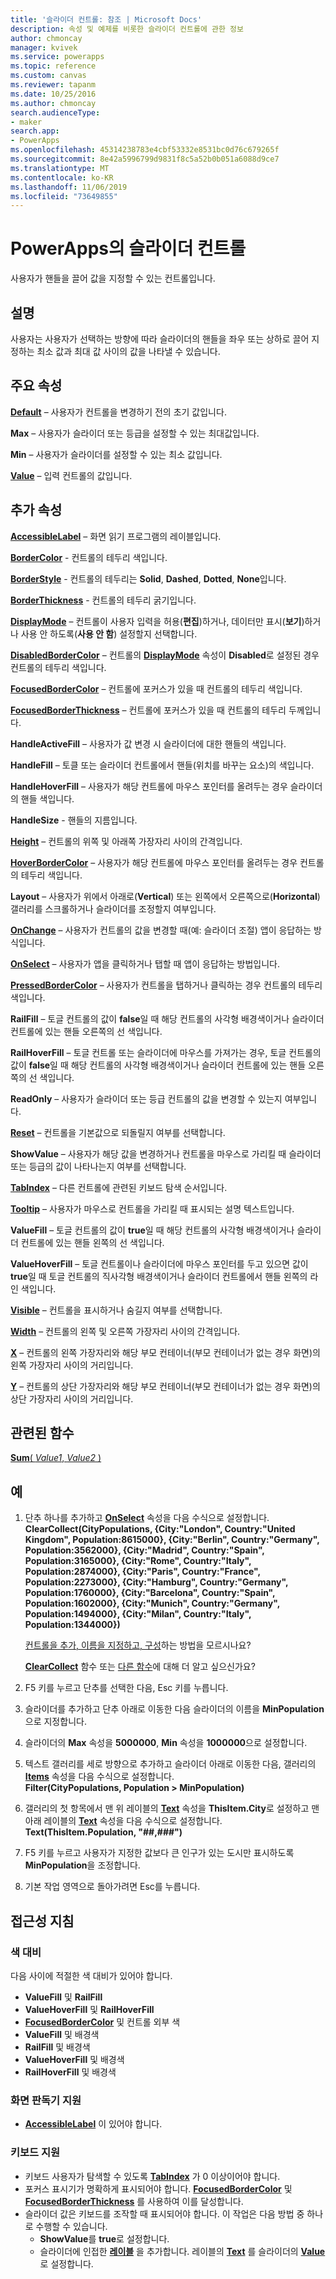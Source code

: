 ```yaml
---
title: '슬라이더 컨트롤: 참조 | Microsoft Docs'
description: 속성 및 예제를 비롯한 슬라이더 컨트롤에 관한 정보
author: chmoncay
manager: kvivek
ms.service: powerapps
ms.topic: reference
ms.custom: canvas
ms.reviewer: tapanm
ms.date: 10/25/2016
ms.author: chmoncay
search.audienceType:
- maker
search.app:
- PowerApps
ms.openlocfilehash: 45314238783e4cbf53332e8531bc0d76c679265f
ms.sourcegitcommit: 8e42a5996799d9831f8c5a52b0b051a6088d9ce7
ms.translationtype: MT
ms.contentlocale: ko-KR
ms.lasthandoff: 11/06/2019
ms.locfileid: "73649855"
---
```

# <a name="slider-control-in-powerapps"></a>PowerApps의 슬라이더 컨트롤
사용자가 핸들을 끌어 값을 지정할 수 있는 컨트롤입니다.

## <a name="description"></a>설명
사용자는 사용자가 선택하는 방향에 따라 슬라이더의 핸들을 좌우 또는 상하로 끌어 지정하는 최소 값과 최대 값 사이의 값을 나타낼 수 있습니다.

## <a name="key-properties"></a>주요 속성
**[Default](properties-core.md)** – 사용자가 컨트롤을 변경하기 전의 초기 값입니다.

**Max** – 사용자가 슬라이더 또는 등급을 설정할 수 있는 최대값입니다.

**Min** – 사용자가 슬라이더를 설정할 수 있는 최소 값입니다.

**[Value](properties-core.md)** – 입력 컨트롤의 값입니다.

## <a name="additional-properties"></a>추가 속성
**[AccessibleLabel](properties-accessibility.md)** – 화면 읽기 프로그램의 레이블입니다.

**[BorderColor](properties-color-border.md)** - 컨트롤의 테두리 색입니다.

**[BorderStyle](properties-color-border.md)** - 컨트롤의 테두리는 **Solid**, **Dashed**, **Dotted**, **None**입니다.

**[BorderThickness](properties-color-border.md)** - 컨트롤의 테두리 굵기입니다.

**[DisplayMode](properties-core.md)** – 컨트롤이 사용자 입력을 허용(**편집**)하거나, 데이터만 표시(**보기**)하거나 사용 안 하도록(**사용 안 함**) 설정할지 선택합니다.

**[DisabledBorderColor](properties-color-border.md)** – 컨트롤의 **[DisplayMode](properties-core.md)** 속성이 **Disabled**로 설정된 경우 컨트롤의 테두리 색입니다.

**[FocusedBorderColor](properties-color-border.md)** – 컨트롤에 포커스가 있을 때 컨트롤의 테두리 색입니다.

**[FocusedBorderThickness](properties-color-border.md)** – 컨트롤에 포커스가 있을 때 컨트롤의 테두리 두께입니다.

**HandleActiveFill** – 사용자가 값 변경 시 슬라이더에 대한 핸들의 색입니다.

**HandleFill** – 토클 또는 슬라이더 컨트롤에서 핸들(위치를 바꾸는 요소)의 색입니다.

**HandleHoverFill** – 사용자가 해당 컨트롤에 마우스 포인터를 올려두는 경우 슬라이더의 핸들 색입니다.

**HandleSize** - 핸들의 지름입니다.

**[Height](properties-size-location.md)** – 컨트롤의 위쪽 및 아래쪽 가장자리 사이의 간격입니다.

**[HoverBorderColor](properties-color-border.md)** – 사용자가 해당 컨트롤에 마우스 포인터를 올려두는 경우 컨트롤의 테두리 색입니다.

**Layout** – 사용자가 위에서 아래로(**Vertical**) 또는 왼쪽에서 오른쪽으로(**Horizontal**) 갤러리를 스크롤하거나 슬라이더를 조정할지 여부입니다.

**[OnChange](properties-core.md)** – 사용자가 컨트롤의 값을 변경할 때(예: 슬라이더 조절) 앱이 응답하는 방식입니다.

**[OnSelect](properties-core.md)** – 사용자가 앱을 클릭하거나 탭할 때 앱이 응답하는 방법입니다.

**[PressedBorderColor](properties-color-border.md)** – 사용자가 컨트롤을 탭하거나 클릭하는 경우 컨트롤의 테두리 색입니다.

**RailFill** – 토글 컨트롤의 값이 **false**일 때 해당 컨트롤의 사각형 배경색이거나 슬라이더 컨트롤에 있는 핸들 오른쪽의 선 색입니다.

**RailHoverFill** – 토글 컨트롤 또는 슬라이더에 마우스를 가져가는 경우, 토글 컨트롤의 값이 **false**일 때 해당 컨트롤의 사각형 배경색이거나 슬라이더 컨트롤에 있는 핸들 오른쪽의 선 색입니다.

**ReadOnly** – 사용자가 슬라이더 또는 등급 컨트롤의 값을 변경할 수 있는지 여부입니다.

**[Reset](properties-core.md)** – 컨트롤을 기본값으로 되돌릴지 여부를 선택합니다.

**ShowValue** – 사용자가 해당 값을 변경하거나 컨트롤을 마우스로 가리킬 때 슬라이더 또는 등급의 값이 나타나는지 여부를 선택합니다.

**[TabIndex](properties-accessibility.md)** – 다른 컨트롤에 관련된 키보드 탐색 순서입니다.

**[Tooltip](properties-core.md)** – 사용자가 마우스로 컨트롤을 가리킬 때 표시되는 설명 텍스트입니다.

**ValueFill** – 토글 컨트롤의 값이 **true**일 때 해당 컨트롤의 사각형 배경색이거나 슬라이더 컨트롤에 있는 핸들 왼쪽의 선 색입니다.

**ValueHoverFill** – 토글 컨트롤이나 슬라이더에 마우스 포인터를 두고 있으면 값이 **true**일 때 토글 컨트롤의 직사각형 배경색이거나 슬라이더 컨트롤에서 핸들 왼쪽의 라인 색입니다.

**[Visible](properties-core.md)** – 컨트롤을 표시하거나 숨길지 여부를 선택합니다.

**[Width](properties-size-location.md)** – 컨트롤의 왼쪽 및 오른쪽 가장자리 사이의 간격입니다.

**[X](properties-size-location.md)** – 컨트롤의 왼쪽 가장자리와 해당 부모 컨테이너(부모 컨테이너가 없는 경우 화면)의 왼쪽 가장자리 사이의 거리입니다.

**[Y](properties-size-location.md)** – 컨트롤의 상단 가장자리와 해당 부모 컨테이너(부모 컨테이너가 없는 경우 화면)의 상단 가장자리 사이의 거리입니다.

## <a name="related-functions"></a>관련된 함수
[**Sum**( *Value1*, *Value2* )](../functions/function-aggregates.md)

## <a name="example"></a>예
1. 단추 하나를 추가하고 **[OnSelect](properties-core.md)** 속성을 다음 수식으로 설정합니다.
   <br>**ClearCollect(CityPopulations, {City:"London", Country:"United Kingdom", Population:8615000}, {City:"Berlin", Country:"Germany", Population:3562000}, {City:"Madrid", Country:"Spain", Population:3165000}, {City:"Rome", Country:"Italy", Population:2874000}, {City:"Paris", Country:"France", Population:2273000}, {City:"Hamburg", Country:"Germany", Population:1760000}, {City:"Barcelona", Country:"Spain", Population:1602000}, {City:"Munich", Country:"Germany", Population:1494000}, {City:"Milan", Country:"Italy", Population:1344000})**
   
    [컨트롤을 추가, 이름을 지정하고, 구성](../add-configure-controls.md)하는 방법을 모르시나요?
   
    **[ClearCollect](../functions/function-clear-collect-clearcollect.md)** 함수 또는 [다른 함수](../formula-reference.md)에 대해 더 알고 싶으신가요?
2. F5 키를 누르고 단추를 선택한 다음, Esc 키를 누릅니다.
3. 슬라이더를 추가하고 단추 아래로 이동한 다음 슬라이더의 이름을 **MinPopulation**으로 지정합니다.
4. 슬라이더의 **Max** 속성을 **5000000**, **Min** 속성을 **1000000**으로 설정합니다.
5. 텍스트 갤러리를 세로 방향으로 추가하고 슬라이더 아래로 이동한 다음, 갤러리의 **[Items](properties-core.md)** 속성을 다음 수식으로 설정합니다.<br>
   **Filter(CityPopulations, Population > MinPopulation)**
6. 갤러리의 첫 항목에서 맨 위 레이블의 **[Text](properties-core.md)** 속성을 **ThisItem.City**로 설정하고 맨 아래 레이블의 **[Text](properties-core.md)** 속성을 다음 수식으로 설정합니다.<br> **Text(ThisItem.Population, "##,###")**
7. F5 키를 누르고 사용자가 지정한 값보다 큰 인구가 있는 도시만 표시하도록 **MinPopulation**을 조정합니다.
8. 기본 작업 영역으로 돌아가려면 Esc를 누릅니다.


## <a name="accessibility-guidelines"></a>접근성 지침
### <a name="color-contrast"></a>색 대비
다음 사이에 적절한 색 대비가 있어야 합니다.
* **ValueFill** 및 **RailFill**
* **ValueHoverFill** 및 **RailHoverFill**
* **[FocusedBorderColor](properties-color-border.md)** 및 컨트롤 외부 색
* **ValueFill** 및 배경색
* **RailFill** 및 배경색
* **ValueHoverFill** 및 배경색
* **RailHoverFill** 및 배경색

### <a name="screen-reader-support"></a>화면 판독기 지원
* **[AccessibleLabel](properties-accessibility.md)** 이 있어야 합니다.

### <a name="keyboard-support"></a>키보드 지원
* 키보드 사용자가 탐색할 수 있도록 **[TabIndex](properties-accessibility.md)** 가 0 이상이어야 합니다.
* 포커스 표시기가 명확하게 표시되어야 합니다. **[FocusedBorderColor](properties-color-border.md)** 및 **[FocusedBorderThickness](properties-color-border.md)** 를 사용하여 이를 달성합니다.
* 슬라이더 값은 키보드를 조작할 때 표시되어야 합니다. 이 작업은 다음 방법 중 하나로 수행할 수 있습니다.
    * **ShowValue**를 **true**로 설정합니다.
    * 슬라이더에 인접한 **[레이블](control-text-box.md)** 을 추가합니다. 레이블의 **[Text](properties-core.md)** 를 슬라이더의 **[Value](properties-core.md)** 로 설정합니다.
